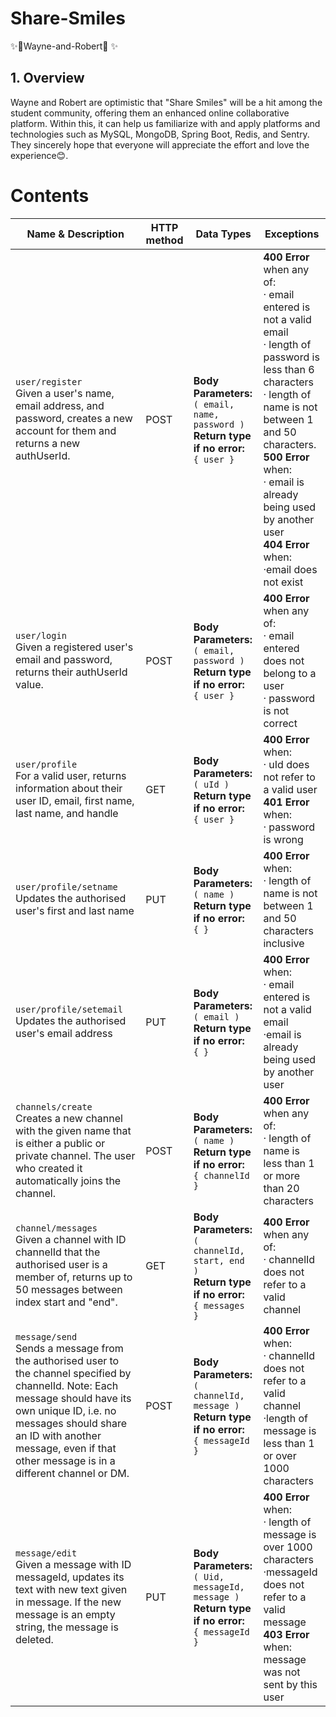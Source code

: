 # Share-Smiles

✨🥜Wayne-and-Robert🥜 ✨

## 1. Overview
Wayne and Robert are optimistic that "Share Smiles" will be a hit among the student community, offering them an enhanced online collaborative platform. Within this, it can help us familiarize with and apply platforms and technologies such as MySQL, MongoDB, Spring Boot, Redis, and Sentry. They sincerely hope that everyone will appreciate the effort and love the experience😊.

# Contents

| Name & Description   | HTTP method | Data Types                                           | Exceptions                                                   |
|----------------------|-------------|------------------------------------------------------|--------------------------------------------------------------|
| `user/register`<br>Given a user's name, email address, and password, creates a new account for them and returns a new authUserId.        | POST        | **Body Parameters:**<br>`( email, name, password )`<br>**Return type if no error:**<br>`{ user }` | **400 Error** when any of:<br>· email entered is not a valid email<br>· length of password is less than 6 characters<br>· length of name is not between 1 and 50 characters.<br> **500 Error** when:<br>· email is already being used by another user<br> **404 Error** when:<br> ·email does not exist
| `user/login`<br>Given a registered user's email and password, returns their authUserId value.        | POST        | **Body Parameters:**<br>`( email, password )`<br>**Return type if no error:**<br>`{ user }` | **400 Error** when any of:<br>· email entered does not belong to a user<br>· password is not correct
| `user/profile`<br>For a valid user, returns information about their user ID, email, first name, last name, and handle       | GET        | **Body Parameters:**<br>`( uId )`<br>**Return type if no error:**<br>`{ user }` | **400 Error** when:<br>· uId does not refer to a valid user<br> **401 Error** when:<br>· password is wrong
| `user/profile/setname`<br>Updates the authorised user's first and last name       | PUT         | **Body Parameters:**<br>`( name )`<br>**Return type if no error:**<br>`{ }` | **400 Error** when:<br>· length of name is not between 1 and 50 characters inclusive
| `user/profile/setemail`<br>Updates the authorised user's email address       | PUT         | **Body Parameters:**<br>`( email )`<br>**Return type if no error:**<br>`{ }` | **400 Error** when:<br>· email entered is not a valid email<br>·email is already being used by another user
| `channels/create`<br>Creates a new channel with the given name that is either a public or private channel. The user who created it automatically joins the channel.        | POST        | **Body Parameters:**<br>`( name )`<br>**Return type if no error:**<br>`{ channelId }` | **400 Error** when any of:<br>· length of name is less than 1 or more than 20 characters
| `channel/messages`<br>Given a channel with ID channelId that the authorised user is a member of, returns up to 50 messages between index start and "end".       | GET        | **Body Parameters:**<br>`( channelId, start, end )`<br>**Return type if no error:**<br>`{ messages }` | **400 Error** when any of:<br>· channelId does not refer to a valid channel
| `message/send`<br>Sends a message from the authorised user to the channel specified by channelId. Note: Each message should have its own unique ID, i.e. no messages should share an ID with another message, even if that other message is in a different channel or DM.       | POST        | **Body Parameters:**<br>`( channelId, message )`<br>**Return type if no error:**<br>`{ messageId }` | **400 Error** when:<br>· channelId does not refer to a valid channel<br>·length of message is less than 1 or over 1000 characters
| `message/edit`<br>Given a message with ID messageId, updates its text with new text given in message. If the new message is an empty string, the message is deleted.       | PUT        | **Body Parameters:**<br>`( Uid, messageId, message )`<br>**Return type if no error:**<br>`{ messageId }` | **400 Error** when:<br>· length of message is over 1000 characters<br>·messageId does not refer to a valid message<br>**403 Error** when: <br>message was not sent by this user

